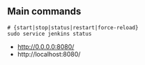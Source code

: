 ## Main commands
```
# {start|stop|status|restart|force-reload}  
sudo service jenkins status
```  
- http://0.0.0.0:8080/
- http://localhost:8080/
